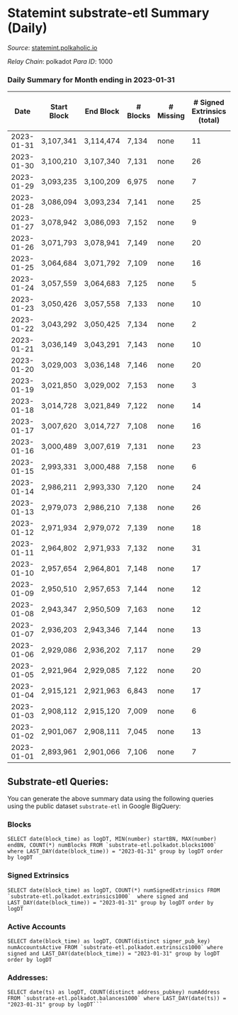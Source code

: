 # Statemint substrate-etl Summary (Daily)

_Source_: [statemint.polkaholic.io](https://statemint.polkaholic.io)

*Relay Chain*: polkadot
*Para ID*: 1000



### Daily Summary for Month ending in 2023-01-31


| Date | Start Block | End Block | # Blocks | # Missing | # Signed Extrinsics (total) | # Active Accounts | # Addresses with Balances | # Events | # Transfers | # XCM Transfers In | # XCM Transfers Out |
| ---- | ----------- | --------- | -------- | --------- | --------------------------- | ----------------- | ------------------------- | -------- | ----------- | ------------------ | ------------------- |
| 2023-01-31 | 3,107,341 | 3,114,474 | 7,134 | none  | 11 | 8 | 471 | 14,386 | 11 ($2,811.46) | 12 ($39,811.38) | 3 ($1,241.14) |
| 2023-01-30 | 3,100,210 | 3,107,340 | 7,131 | none  | 26 | 11 | 466 | 14,540 | 21  | 29 ($29,667.44) | 12 ($5,531.20) |
| 2023-01-29 | 3,093,235 | 3,100,209 | 6,975 | none  | 7 | 5 | 462 | 14,024 | 7  | 7 ($1,585.46) | 5 ($10,826.45) |
| 2023-01-28 | 3,086,094 | 3,093,234 | 7,141 | none  | 25 | 13 | 461 | 14,484 | 16 ($6.83) | 12 ($2,440.97) | 7 ($2,287.34) |
| 2023-01-27 | 3,078,942 | 3,086,093 | 7,152 | none  | 9 | 5 | 456 | 14,380 | 6  | 6 ($254.54) | 3 ($253.23) |
| 2023-01-26 | 3,071,793 | 3,078,941 | 7,149 | none  | 20 | 12 | 453 | 14,442 | 14 ($12.49) | 8 ($9.60) | 6 ($11,958.72) |
| 2023-01-25 | 3,064,684 | 3,071,792 | 7,109 | none  | 16 | 6 | 451 | 14,322 | 10  | 9 ($230,275.06) |   |
| 2023-01-24 | 3,057,559 | 3,064,683 | 7,125 | none  | 5 | 4 | 448 | 14,319 | 5  | 9 ($61,698.87) | 2 ($506.16) |
| 2023-01-23 | 3,050,426 | 3,057,558 | 7,133 | none  | 10 | 7 | 448 | 14,360 | 9 ($7.11) | 8 ($21.92) | 3 ($548.98) |
| 2023-01-22 | 3,043,292 | 3,050,425 | 7,134 | none  | 2 | 2 | 444 | 14,282 | 2  |   | 1 ($500.08) |
| 2023-01-21 | 3,036,149 | 3,043,291 | 7,143 | none  | 10 | 6 | 444 | 14,402 | 9  | 11 ($22,356.83) | 4 ($1,594.35) |
| 2023-01-20 | 3,029,003 | 3,036,148 | 7,146 | none  | 20 | 8 | 442 | 14,497 | 35  | 12 ($185,849.52) | 3 ($301.55) |
| 2023-01-19 | 3,021,850 | 3,029,002 | 7,153 | none  | 3 | 2 | 419 | 14,338 | 2  | 3 ($8,137.44) | 1 ($8.09) |
| 2023-01-18 | 3,014,728 | 3,021,849 | 7,122 | none  | 14 | 8 | 419 | 14,424 | 10  | 19 ($2,839.37) | 8 ($2,484.16) |
| 2023-01-17 | 3,007,620 | 3,014,727 | 7,108 | none  | 16 | 8 | 415 | 14,426 | 15 ($71.22) | 27 ($4,122.95) | 10 ($3,040.22) |
| 2023-01-16 | 3,000,489 | 3,007,619 | 7,131 | none  | 23 | 11 | 415 | 14,482 | 19 ($2.90) | 23 ($3,368.62) | 12 ($69,181.79) |
| 2023-01-15 | 2,993,331 | 3,000,488 | 7,158 | none  | 6 | 4 | 411 | 14,386 | 6 ($5.89) | 6 ($2,766.79) | 2 ($300.82) |
| 2023-01-14 | 2,986,211 | 2,993,330 | 7,120 | none  | 24 | 8 | 407 | 14,467 | 22  | 19 ($52,753.20) | 19 ($16,770.67) |
| 2023-01-13 | 2,979,073 | 2,986,210 | 7,138 | none  | 26 | 5 | 406 | 14,455 | 13  | 12 ($5,173.67) | 12 ($7,294.06) |
| 2023-01-12 | 2,971,934 | 2,979,072 | 7,139 | none  | 18 | 7 | 404 | 14,420 | 9 ($19.95) | 11 ($56,221.89) | 3 ($1,539.19) |
| 2023-01-11 | 2,964,802 | 2,971,933 | 7,132 | none  | 31 | 17 | 400 | 14,490 | 22 ($105.28) | 12 ($2,377.47) | 6 ($24,367.33) |
| 2023-01-10 | 2,957,654 | 2,964,801 | 7,148 | none  | 17 | 8 | 406 | 14,462 | 16  | 7 ($22,959.53) | 11 ($145,261.12) |
| 2023-01-09 | 2,950,510 | 2,957,653 | 7,144 | none  | 12 | 8 | 403 | 14,416 | 12  | 7 ($97,656.26) | 10 ($9,941.66) |
| 2023-01-08 | 2,943,347 | 2,950,509 | 7,163 | none  | 12 | 7 | 402 | 14,412 | 11 ($0.92) | 4 ($28,212.01) | 4 ($16,203.62) |
| 2023-01-07 | 2,936,203 | 2,943,346 | 7,144 | none  | 13 | 8 | 401 | 14,387 | 12  | 7 ($1,534.36) | 4 ($21,590.86) |
| 2023-01-06 | 2,929,086 | 2,936,202 | 7,117 | none  | 29 | 10 | 399 | 14,398 | 20 ($1.93) | 8 ($4,415.60) | 2 ($20,004.26) |
| 2023-01-05 | 2,921,964 | 2,929,085 | 7,122 | none  | 20 | 11 | 399 | 14,421 | 13 ($2.73) | 14 ($71,663.18) | 6 ($36,623.52) |
| 2023-01-04 | 2,915,121 | 2,921,963 | 6,843 | none  | 17 | 8 | 397 | 13,820 | 9 ($2.79) | 9 ($65.67) | 6 ($1,530.81) |
| 2023-01-03 | 2,908,112 | 2,915,120 | 7,009 | none  | 6 | 4 | 394 | 14,054 | 4 ($0.45) | 1 ($4.52) | 1 ($285.79) |
| 2023-01-02 | 2,901,067 | 2,908,111 | 7,045 | none  | 13 | 8 | 394 | 14,198 | 10  | 5 ($750.21) | 8 ($19,375.94) |
| 2023-01-01 | 2,893,961 | 2,901,066 | 7,106 | none  | 7 | 5 | 393 | 14,295 | 7  | 9 ($2,288.40) | 3 ($42,288.49) |

## Substrate-etl Queries:
You can generate the above summary data using the following queries using the public dataset `substrate-etl` in Google BigQuery:


### Blocks
```
SELECT date(block_time) as logDT, MIN(number) startBN, MAX(number) endBN, COUNT(*) numBlocks FROM `substrate-etl.polkadot.blocks1000`  where LAST_DAY(date(block_time)) = "2023-01-31" group by logDT order by logDT
```


### Signed Extrinsics
```
SELECT date(block_time) as logDT, COUNT(*) numSignedExtrinsics FROM `substrate-etl.polkadot.extrinsics1000`  where signed and LAST_DAY(date(block_time)) = "2023-01-31" group by logDT order by logDT
```


### Active Accounts
```
SELECT date(block_time) as logDT, COUNT(distinct signer_pub_key) numAccountsActive FROM `substrate-etl.polkadot.extrinsics1000` where signed and LAST_DAY(date(block_time)) = "2023-01-31" group by logDT order by logDT
```


### Addresses:
```
SELECT date(ts) as logDT, COUNT(distinct address_pubkey) numAddress FROM `substrate-etl.polkadot.balances1000` where LAST_DAY(date(ts)) = "2023-01-31" group by logDT```

